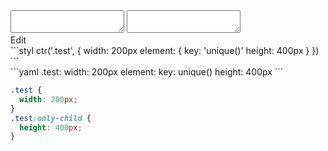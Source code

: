 <div data-size="170" class="code-cont" data-example="unique">
    <div class="code">
        <div class="code-wrap">
            <textarea id="stylus"></textarea>
            <textarea id="css"></textarea>
            <div class="edit-code">
                <span>Edit</span>
            </div>
        </div>
    </div>
</div>


<div data-size="170" data-examples="stylus"></div>
```styl
ctr('.test', {
  width: 200px
  element: {
    key: 'unique()'
    height: 400px
  }
})
```

<div data-size="170" data-examples="yaml"></div>
```yaml
.test:
  width: 200px
  element:
    key: unique()
    height: 400px
```

```css
.test {
  width: 200px;
}
.test:only-child {
  height: 400px;
}
```
<div class="cf"></div>
